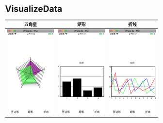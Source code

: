 # VisualizeData

|五角星|矩形|折线|
|:--:|:--:|:--:|
|![](./README/firePointStar.png)|![](./README/rectangle.png)|![](./README/curveLine.png) |
